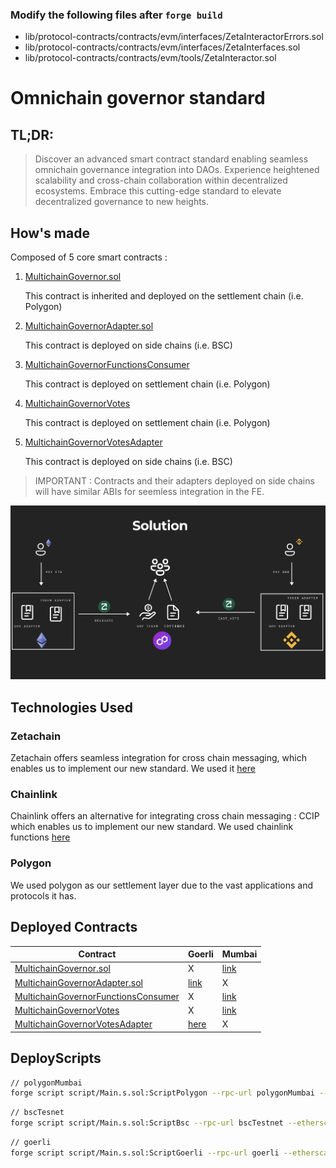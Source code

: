 ### Modify the following files after `forge build`
 - lib/protocol-contracts/contracts/evm/interfaces/ZetaInteractorErrors.sol
 - lib/protocol-contracts/contracts/evm/interfaces/ZetaInterfaces.sol
 - lib/protocol-contracts/contracts/evm/tools/ZetaInteractor.sol

# **Omnichain governor standard**

## TL;DR:
>Discover an advanced smart contract standard enabling seamless omnichain governance integration into DAOs. Experience heightened scalability and cross-chain collaboration within decentralized ecosystems. Embrace this cutting-edge standard to elevate decentralized governance to new heights.

## How's made

Composed of 5 core smart contracts :

1. [MultichainGovernor.sol](src/core/MultichainGovernor.sol)

    This contract is inherited and deployed on the settlement chain (i.e. Polygon)

2. [MultichainGovernorAdapter.sol](src/core/MultichainGovernorAdapter.sol)

    This contract is deployed on side chains (i.e. BSC)
3. [MultichainGovernorFunctionsConsumer](src/core/MultichainGovernorFunctionsConsumer.sol)

    This contract is deployed on settlement chain (i.e. Polygon)
4. [MultichainGovernorVotes](src/core/MultichainGovernorVotes.sol)

    This contract is deployed on settlement chain (i.e. Polygon)

5. [MultichainGovernorVotesAdapter](src/core/MultichainGovernorVotesAdapter.sol)

    This contract is deployed on side chains (i.e. BSC)

> IMPORTANT : Contracts and their adapters deployed on side chains will have similar ABIs for seemless integration in the FE.

![alt text](imgs/infra.png)


## Technologies Used

### Zetachain

Zetachain offers seamless integration for cross chain messaging, which enables us to implement our new standard. We used it [here](https://github.com/jrcarlos2000/Omnichain-governor-standard/blob/62acfdef1630a337fe382cc937857bc513b1d73f/src/core/MultichainGovernorAdapter.sol#L84)

### Chainlink

Chainlink offers an alternative for integrating cross chain messaging : CCIP which enables us to implement our new standard. We used chainlink functions [here](https://github.com/jrcarlos2000/Omnichain-governor-standard/blob/62acfdef1630a337fe382cc937857bc513b1d73f/src/core/MultichainGovernorFunctionsConsumer.sol#L39)
### Polygon

We used polygon as our settlement layer due to the vast applications and protocols it has.

## **Deployed Contracts**

Contract | Goerli | Mumbai
--- | --- | --- 
[MultichainGovernor.sol](src/core/MultichainGovernor.sol) | X | [link](https://mumbai.polygonscan.com/address/0xb84BAc17afc8B074dbC83C7920982E41Bf11478B)
[MultichainGovernorAdapter.sol](src/core/MultichainGovernorAdapter.sol) | [link](https://goerli.etherscan.io/address/0x15a16c761DAc6880cbC25Fdc4fd4e8773C357727) | X
[MultichainGovernorFunctionsConsumer](src/core/MultichainGovernorFunctionsConsumer.sol) | X | [link](https://mumbai.polygonscan.com/address/0xde6cc3ba502c43f9e5a7606a649d0e268c544bec)
[MultichainGovernorVotes](src/core/MultichainGovernorVotes.sol) | X | [link](https://mumbai.polygonscan.com/address/0xAb1cE3C12a85B7FA613DE482bfD3a731E7B8C28e)
[MultichainGovernorVotesAdapter](src/core/MultichainGovernorVotesAdapter.sol) | [here](https://goerli.etherscan.io/address/0x66A70844A816066530eeC13B5C17C82d8df991D7) | X

## **DeployScripts**
```bash
// polygonMumbai
forge script script/Main.s.sol:ScriptPolygon --rpc-url polygonMumbai --etherscan-api-key NDZZQB529Q8HQAUXZEARWCHGZBRGDMSEYC --verifier-url https://api-testnet.polygonscan.com/api --broadcast --verify --legacy
```

```bash
// bscTesnet 
forge script script/Main.s.sol:ScriptBsc --rpc-url bscTestnet --etherscan-api-key IG2WK5KH5CFH1DRYU42MXHHCCCJDWX65RD --verifier-url https://api-testnet.bscscan.com/api --broadcast --verify --legacy
```

```bash
// goerli
forge script script/Main.s.sol:ScriptGoerli --rpc-url goerli --etherscan-api-key Y6H9S7521BGREFMGSETVA72F1HT74FE3M5 --verifier-url https://api-goerli.etherscan.io/api --broadcast --verify --legacy
```
